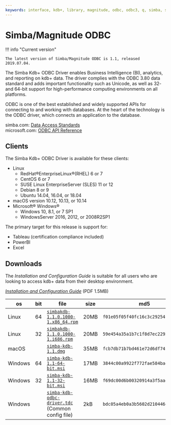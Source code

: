 ```yaml
---
keywords: interface, kdb+, library, magnitude, odbc, odbc3, q, simba, sql
---
```


# <i class="fas fa-database"></i> Simba/Magnitude ODBC



!!! info "Current version"

    The latest version of Simba/Magnitude ODBC is 1.1, released 2019.07.04.


The Simba Kdb+ ODBC Driver enables Business Intelligence (BI), analytics, and reporting on kdb+ data. The driver complies with the ODBC 3.80 data standard and adds important functionality such as Unicode, as well as 32- and 64-bit support for high-performance computing environments on all platforms.

ODBC is one of the best established and widely supported APIs for connecting to and working with databases. At the heart of the technology is the ODBC driver, which connects an application to the database.

<i class="far fa-hand-point-right"></i>
simba.com: [Data Access Standards](https://www.simba.com/resources/data-access-standards-glossary)  
microsoft.com: [ODBC API Reference](https://docs.microsoft.com/en-us/sql/odbc/reference/syntax/odbc-api-reference)


## Clients

The Simba Kdb+ ODBC Driver is available for these clients:

-   <i class="fab fa-linux"></i> Linux
    +   RedHat®EnterpriseLinux®(RHEL) 6 or 7
    +   CentOS 6 or 7
    +   SUSE Linux EnterpriseServer (SLES) 11 or 12
    +   Debian 8 or 9
    +   Ubuntu 14.04, 16.04, or 18.04
-   <i class="fab fa-apple"></i> macOS version 10.12, 10.13, or 10.14
-   <i class="fab fa-windows"></i> Microsoft® Windows® 
    +   Windows 10, 8.1, or 7 SP1
    +   WindowsServer 2016, 2012, or 2008R2SP1


The primary target for this release is support for:

-   Tableau (certification compliance included)
-   PowerBI
-   Excel


## Downloads

The 
_Installation and Configuration Guide_
is suitable for all users who are looking to access kdb+ data from their desktop environment.

<i class="fas fa-download"></i> 
[_Installation and Configuration Guide_](/download/simba-kdb-odbc-install-and-configuration-guide.pdf)
(PDF 1.5MB)

os | bit | file | size | md5
---|-----|------|------|-------------------------
Linux | 64 | [`simbakdb-1.1.0.1000-1.x86_64.rpm`](/download/simbakdb-1.1.0.1000-1.x86_64.rpm) | 20MB | `f01e05f05f40fc16c3c29254b1ba25bc`
Linux | 32 | [`simbakdb-1.1.0.1000-1.i686.rpm`](/download/simbakdb-1.1.0.1000-1.i686.rpm) | 20MB | `59e454a35a1b7c1f8d7ec22926688470`
macOS |    | [`simba-kdb-1.1.dmg`](/download/simba-kdb-1.1.dmg) | 35MB | `fcb7db71b7bd461e72d6df74f2056a32`
Windows | 64 | [`simba-kdb-1.1-64-bit.msi`](/download/simba-kdb-1.1-64-bit.msi) | 17MB | `3844c00a9922f772fae584baecd4c71c`
Windows | 32 | [`simba-kdb-1.1-32-bit.msi`](/download/simba-kdb-1.1-32-bit.msi) | 16MB | `f69dc00d6b00320914a3f5aae9a34804`
Windows | | [`simba-kdb-odbc-driver.tdc`](/download/simba-kdb-odbc-driver.tdc)<br/>(Common config file) | 2kB | `bdc05a4eb0a3b5602d210446da06d25c`


<!-- 
## Prior releases

The biggest change from previous releases is that with this version you install and run the driver entirely from the client perspective.

 -->